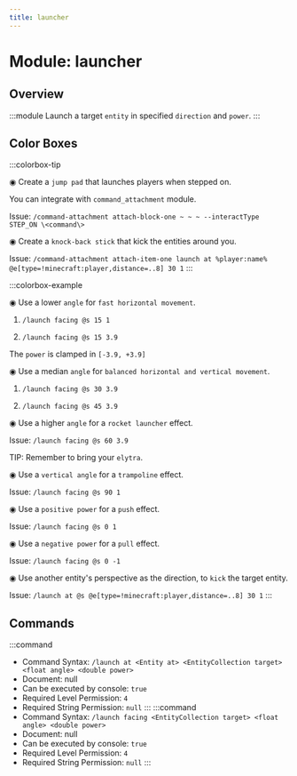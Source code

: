 ```yaml
---
title: launcher
---
```



# Module: launcher

## Overview
:::module
Launch a target `entity` in specified `direction` and `power`.
:::
## Color Boxes

:::colorbox-tip

◉ Create a `jump pad` that launches players when stepped on.

You can integrate with `command_attachment` module.

Issue: `/command-attachment attach-block-one ~ ~ ~ --interactType STEP_ON \<command\>`



◉ Create a `knock-back stick` that kick the entities around you.

Issue: `/command-attachment attach-item-one launch at %player:name% @e[type=!minecraft:player,distance=..8] 30 1`
:::

:::colorbox-example

◉ Use a lower `angle` for `fast horizontal movement`.

1. `/launch facing @s 15 1`

2. `/launch facing @s 15 3.9`

The `power` is clamped in `[-3.9, +3.9]`



◉ Use a median `angle` for `balanced horizontal and vertical movement`.

1. `/launch facing @s 30 3.9`

2. `/launch facing @s 45 3.9`



◉ Use a higher `angle` for a `rocket launcher` effect.

Issue: `/launch facing @s 60 3.9`

TIP: Remember to bring your `elytra`.



◉ Use a `vertical angle` for a `trampoline` effect.

Issue: `/launch facing @s 90 1`



◉ Use a `positive power` for a `push` effect.

Issue: `/launch facing @s 0 1`



◉ Use a `negative power` for a `pull` effect.

Issue: `/launch facing @s 0 -1`



◉ Use another entity's perspective as the direction, to `kick` the target entity.

Issue: `/launch at @s @e[type=!minecraft:player,distance=..8] 30 1`
:::

## Commands
:::command
- Command Syntax: `/launch at <Entity at> <EntityCollection target> <float angle> <double power>`
- Document: null
- Can be executed by console: `true`
- Required Level Permission: `4`
- Required String Permission: `null`
:::
:::command
- Command Syntax: `/launch facing <EntityCollection target> <float angle> <double power>`
- Document: null
- Can be executed by console: `true`
- Required Level Permission: `4`
- Required String Permission: `null`
:::
